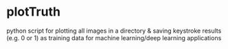 # plotTruth
python script for plotting all images in a directory &amp; saving keystroke results (e.g. 0 or 1) as training data for machine learning/deep learning applications
